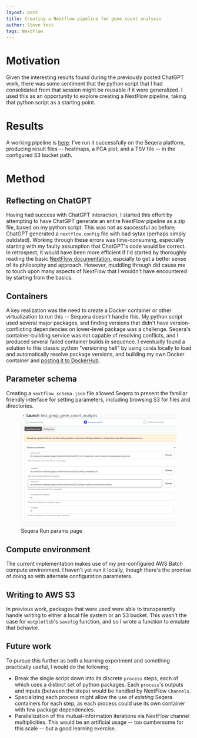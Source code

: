 ```yaml
---
layout: post
title: Creating a Nextflow pipeline for gene count analysis
author: Steve Yost
tags: NextFlow 
---
```


# Motivation
Given the interesting results found during the previously posted ChatGPT work,
there was some sentiment that the python script that I had consolidated from that session
might be reusable if it were generalized. I used this as an opportunity to
explore creating a NextFlow pipeline, taking that python script as a starting
point. 

# Results
A working pipeline is
[here](https://github.com/Resilience-Biomarkers-for-Aquaculture/gmgi-nf-gene-count-analysis).
I've run it successfully on the Seqera platform, producing result files -- heatmaps, a PCA plot, and a TSV file -- in the configured S3 bucket path.

# Method
## Reflecting on ChatGPT
Having had success with ChatGPT interaction, I started this effort by attempting to have ChatGPT generate an entire NextFlow pipeline as a zip file, based on my python script. This was not as successful
as before; ChatGPT generated a `nextflow.config` file with bad sytax (perhaps simply outdated). Working through these errors was time-consuming, especially starting with my faulty assumption that ChatGPT's code would be correct.
In retrospect,
it would have been more efficient if I'd started by thoroughly reading the basic [NextFlow documentation](https://www.nextflow.io/docs/latest/), espcially to get
a better sense of its philosophy and approach. However, muddling through did
cause me to touch upon many aspects of NextFlow that I wouldn't have encountered
by starting from the basics.
## Containers
A key realization was the need to create a Docker container or other virtualization
to run this -- Sequera doesn't handle this. My python script used several major packages, and finding versions that didn't have version-conflicting dependencies on lower-level package was a challenge. Seqera's container-building service was
not capable of resolving conflicts, and I produced several failed container builds in sequence. I eventually found a solution to this classic python "versioning hell" by using `conda` locally to load and automatically resolve package
versions, and building my own Docker container and [posting it to DockerHub](https://hub.docker.com/r/journeymansix/gmgi_nf_gene_count_pca).
## Parameter schema
Creating a `nextflow_schema.json` file allowed Seqera to present the
familiar friendly interface for setting parameters, including browsing
S3 for files and directories.

<figure>
    <img src="/assets/seqera-gmgi-nextflow-params.png" alt="Seqera params page"/>
    <figcaption class="caption">Seqera Run params page</figcaption>
</figure>

## Compute environment
The current implementation makes use of my pre-configured AWS Batch compute environment. I haven't yet run it locally, though there's the promise of doing so with alternate configuration parameters.
## Writing to AWS S3
In previous work, packages that were used were able to transparently handle writing to either a local file system or an S3 bucket. This wasn't the case for `matplotlib`'s `savefig` function, and so I wrote a function to emulate that behavior.
## Future work
To pursue this further as both a learning experiment and something practically useful, I would do the following:
* Break the single script down into its discrete `process` steps, each of which uses a distinct set
of python packages. Each `process`'s outputs and inputs (between the steps) would be handled by NextFlow `Channels`.
* Specializing each process might allow the use of *existing* Seqera containers for each step, as each process could use its own container with few package dependencies.
* Parallelization of the mutual-information iterations via NextFlow channel multiplicities. This would be an artificial usage -- too cumbersome for this scale -- but a good learning exercise.



